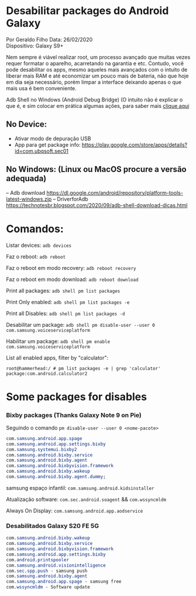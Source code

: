# Desabilitar packages do Android Galaxy

Por Geraldo Filho
Data: 26/02/2020  
Dispositivo: Galaxy S9+

Nem sempre é viável realizar root, um processo avançado que muitas vezes requer formatar o aparelho, acarretando na garantia e etc. Contudo, você pode desabilitar os apps, mesmo aqueles mais avançados com o intuito de liberar mais RAM e até economizar um pouco mais de bateria, não que hoje em dia seja necessário, porém limpar a interface deixando apenas o que mais usa é bem conveniente.

Adb Shell no Windows (Android Debug Bridge) (O intuito não é explicar o que é, e sim colocar em prática algumas ações, para saber mais [clique aqui](https://www.androidpit.com.br/adb-drivers-android-windows)

## No Device:

- Ativar modo de depuração USB
- App para get package info: https://play.google.com/store/apps/details?id=com.ubqsoft.sec01

## No Windows: (Linux ou MacOS procure a versão adequada)

– Adb download https://dl.google.com/android/repository/platform-tools-latest-windows.zip
– DriverforAdb
https://technotesbr.blogspot.com/2020/09/adb-shell-download-dicas.html

# Comandos:

Listar devices:
`adb devices`

Faz o reboot:
`adb reboot`

Faz o reboot em modo recovery:
`adb reboot recovery`

Faz o reboot em modo download:
`adb reboot download`

Print all packages:
`adb shell pm list packages`

Print Only enabled:
`adb shell pm list packages -e`

Print all Disables:
`adb shell pm list packages -d`

Desabilitar um package:
`adb shell pm disable-user --user 0 com.samsung.voiceserviceplatform`

Habilitar um package:
`adb shell pm enable com.samsung.voiceserviceplatform`

List all enabled apps, filter by "calculator":

`root@hammerhead:/ # pm list packages -e | grep 'calculator'`
`package:com.android.calculator2`

# Some packages for disables

### Bixby packages (Thanks Galaxy Note 9 on Pie)

Seguindo o comando `pm disable-user --user 0 <nome-pacote>`

```css
com.samsung.android.app.spage
com.samsung.android.app.settings.bixby
com.samsung.systemui.bixby2
com.samsung.android.bixby.service
com.samsung.android.bixby.agent
com.samsung.android.bixbyvision.framework
com.samsung.android.bixby.wakeup
com.samsung.android.bixby.agent.dummy;
```

samsung espaço infantil: `com.samsung.android.kidsinstaller`

Atualização software:
`com.sec.android.soagent` &&
`com.wssyncmldm`

Always On Display: `com.samsung.android.app.aodservice`

### Desabilitados Galaxy S20 FE 5G

```css
com.samsung.android.bixby.wakeup
com.samsung.android.bixby.service
com.samsung.android.bixbyvision.framework
com.samsung.android.app.settings.bixby
com.android.printspooler
com.samsung.android.visionintelligence
com.sec.spp.push - samsung push
com.samsung.android.bixby.agent
com.samsung.android.app.spage - samsung free
com.wssyncmldm - Software update
```
